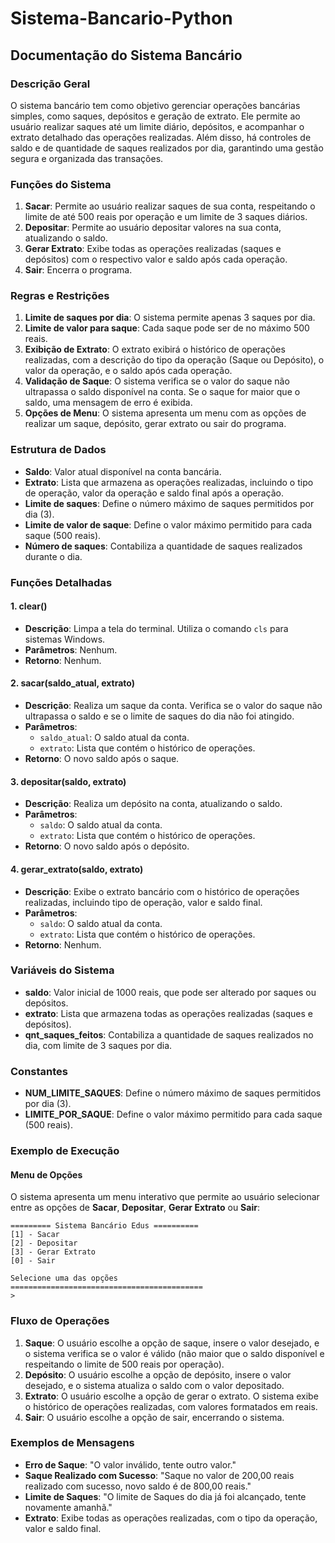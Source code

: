 # Sistema-Bancario-Python

## Documentação do Sistema Bancário

### Descrição Geral

O sistema bancário tem como objetivo gerenciar operações bancárias simples, como saques, depósitos e geração de extrato. Ele permite ao usuário realizar saques até um limite diário, depósitos, e acompanhar o extrato detalhado das operações realizadas. Além disso, há controles de saldo e de quantidade de saques realizados por dia, garantindo uma gestão segura e organizada das transações.

### Funções do Sistema

1. **Sacar**: Permite ao usuário realizar saques de sua conta, respeitando o limite de até 500 reais por operação e um limite de 3 saques diários.
2. **Depositar**: Permite ao usuário depositar valores na sua conta, atualizando o saldo.
3. **Gerar Extrato**: Exibe todas as operações realizadas (saques e depósitos) com o respectivo valor e saldo após cada operação. 
4. **Sair**: Encerra o programa.

### Regras e Restrições

1. **Limite de saques por dia**: O sistema permite apenas 3 saques por dia.
2. **Limite de valor para saque**: Cada saque pode ser de no máximo 500 reais.
3. **Exibição de Extrato**: O extrato exibirá o histórico de operações realizadas, com a descrição do tipo da operação (Saque ou Depósito), o valor da operação, e o saldo após cada operação.
4. **Validação de Saque**: O sistema verifica se o valor do saque não ultrapassa o saldo disponível na conta. Se o saque for maior que o saldo, uma mensagem de erro é exibida.
5. **Opções de Menu**: O sistema apresenta um menu com as opções de realizar um saque, depósito, gerar extrato ou sair do programa. 

### Estrutura de Dados

- **Saldo**: Valor atual disponível na conta bancária.
- **Extrato**: Lista que armazena as operações realizadas, incluindo o tipo de operação, valor da operação e saldo final após a operação.
- **Limite de saques**: Define o número máximo de saques permitidos por dia (3).
- **Limite de valor de saque**: Define o valor máximo permitido para cada saque (500 reais).
- **Número de saques**: Contabiliza a quantidade de saques realizados durante o dia.

### Funções Detalhadas

#### 1. **clear()**
   - **Descrição**: Limpa a tela do terminal. Utiliza o comando `cls` para sistemas Windows.
   - **Parâmetros**: Nenhum.
   - **Retorno**: Nenhum.

#### 2. **sacar(saldo_atual, extrato)**
   - **Descrição**: Realiza um saque da conta. Verifica se o valor do saque não ultrapassa o saldo e se o limite de saques do dia não foi atingido.
   - **Parâmetros**: 
     - `saldo_atual`: O saldo atual da conta.
     - `extrato`: Lista que contém o histórico de operações.
   - **Retorno**: O novo saldo após o saque.

#### 3. **depositar(saldo, extrato)**
   - **Descrição**: Realiza um depósito na conta, atualizando o saldo.
   - **Parâmetros**: 
     - `saldo`: O saldo atual da conta.
     - `extrato`: Lista que contém o histórico de operações.
   - **Retorno**: O novo saldo após o depósito.

#### 4. **gerar_extrato(saldo, extrato)**
   - **Descrição**: Exibe o extrato bancário com o histórico de operações realizadas, incluindo tipo de operação, valor e saldo final.
   - **Parâmetros**: 
     - `saldo`: O saldo atual da conta.
     - `extrato`: Lista que contém o histórico de operações.
   - **Retorno**: Nenhum.

### Variáveis do Sistema

- **saldo**: Valor inicial de 1000 reais, que pode ser alterado por saques ou depósitos.
- **extrato**: Lista que armazena todas as operações realizadas (saques e depósitos).
- **qnt_saques_feitos**: Contabiliza a quantidade de saques realizados no dia, com limite de 3 saques por dia.

### Constantes

- **NUM_LIMITE_SAQUES**: Define o número máximo de saques permitidos por dia (3).
- **LIMITE_POR_SAQUE**: Define o valor máximo permitido para cada saque (500 reais).

### Exemplo de Execução

#### Menu de Opções

O sistema apresenta um menu interativo que permite ao usuário selecionar entre as opções de **Sacar**, **Depositar**, **Gerar Extrato** ou **Sair**:

```plaintext
========= Sistema Bancário Edus ==========
[1] - Sacar
[2] - Depositar
[3] - Gerar Extrato
[0] - Sair

Selecione uma das opções
===========================================
>
```

### Fluxo de Operações

1. **Saque**: O usuário escolhe a opção de saque, insere o valor desejado, e o sistema verifica se o valor é válido (não maior que o saldo disponível e respeitando o limite de 500 reais por operação).
2. **Depósito**: O usuário escolhe a opção de depósito, insere o valor desejado, e o sistema atualiza o saldo com o valor depositado.
3. **Extrato**: O usuário escolhe a opção de gerar o extrato. O sistema exibe o histórico de operações realizadas, com valores formatados em reais.
4. **Sair**: O usuário escolhe a opção de sair, encerrando o sistema.

### Exemplos de Mensagens

- **Erro de Saque**: "O valor inválido, tente outro valor."
- **Saque Realizado com Sucesso**: "Saque no valor de 200,00 reais realizado com sucesso, novo saldo é de 800,00 reais."
- **Limite de Saques**: "O limite de Saques do dia já foi alcançado, tente novamente amanhã."
- **Extrato**: Exibe todas as operações realizadas, com o tipo da operação, valor e saldo final.
